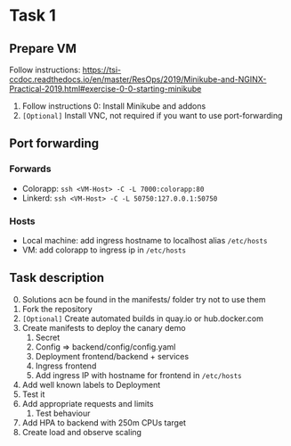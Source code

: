 # Task 1

## Prepare VM
Follow instructions: https://tsi-ccdoc.readthedocs.io/en/master/ResOps/2019/Minikube-and-NGINX-Practical-2019.html#exercise-0-0-starting-minikube

1. Follow instructions 0: Install Minikube and addons
2. ```[Optional]``` Install VNC, not required if you want to use port-forwarding

## Port forwarding
### Forwards
- Colorapp: ```ssh <VM-Host> -C -L 7000:colorapp:80```
- Linkerd: ```ssh <VM-Host> -C -L 50750:127.0.0.1:50750```
### Hosts
- Local machine: add ingress hostname to localhost alias ```/etc/hosts```  
- VM: add colorapp to ingress ip in ```/etc/hosts```


## Task description
0. Solutions acn be found in the manifests/ folder try not to use them
1. Fork the repository
2. ```[Optional]``` Create automated builds in quay.io or hub.docker.com
3. Create manifests to deploy the canary demo
    1. Secret
    2. Config => backend/config/config.yaml
    3. Deployment frontend/backend + services
    4. Ingress frontend
    5. Add ingress IP with hostname for frontend in ```/etc/hosts```
4. Add well known labels to Deployment
5. Test it
7. Add appropriate requests and limits
    1. Test behaviour
8. Add HPA to backend with 250m CPUs target
9. Create load and observe scaling
